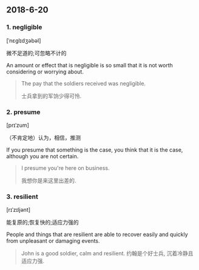 ## 2018-6-20

### 1. negligible

[ˈnɛɡlɪdʒəbəl]

微不足道的;可忽略不计的

An amount or effect that is negligible is so small that it is not worth considering or worrying about.

> The pay that the soldiers received was negligible.
> 
> 士兵拿到的军饷少得可怜.

### 2. presume

[prɪˈzum] 

（不肯定地）认为，相信，推测

If you presume that something is the case, you think that it is the case, although you are not certain.

> I presume you're here on business.
> 
> 我想你是来这里出差的.

### 3. resilient

 [rɪˈzɪljənt] 

能复原的;恢复快的;适应力强的

People and things that are resilient are able to recover easily and quickly from unpleasant or damaging events.

> John is a good soldier, calm and resilient.
> 约翰是个好士兵, 沉着冷静且适应力强.